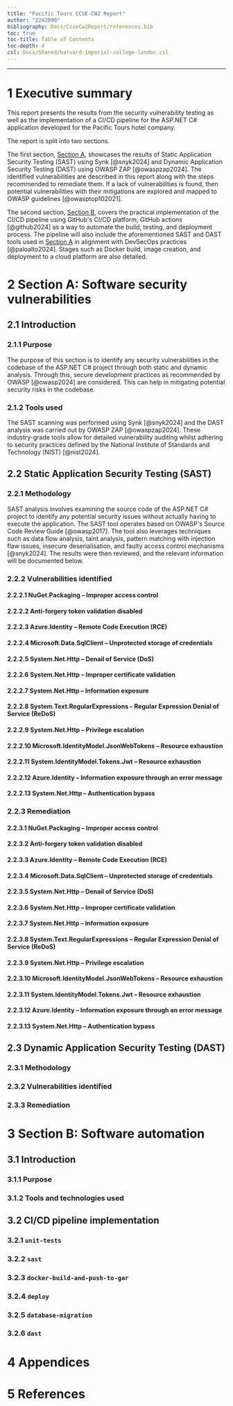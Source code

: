 ```yaml
---
title: "Pacific Tours CCSE-CW2 Report"
author: "2242090"
bibliography: Docs/CcseCw2Report/references.bib
toc: true
toc-title: Table of Contents
toc-depth: 4
csl: Docs/Shared/harvard-imperial-college-london.csl
---
```


---

# 1 Executive summary

<!-- 150 words maximum -->

This report presents the results from the security vulnerability testing as well as the implementation of a CI/CD pipeline for the ASP.NET C# application developed for the Pacific Tours hotel company.

The report is split into two sections.

The first section, [Section A](#2-section-a-software-security-vulnerabilities), showcases the results of Static Application Security Testing (SAST) using Synk [@snyk2024] and Dynamic Application Security Testing (DAST) using OWASP ZAP [@owaspzap2024]. The identified vulnerabilities are described in this report along with the steps recommended to remediate them. If a lack of vulnerabilities is found, then potential vulnerabilities with their mitigations are explored and mapped to OWASP guidelines [@owasptop102021].

The second section, [Section B](#3-section-b-software-automation), covers the practical implementation of the CI/CD pipeline using GitHub's CI/CD platform, GitHub actions [@github2024] as a way to automate the build, testing, and deployment process. The pipeline will also include the aforementioned SAST and DAST tools used in [Section A](#2-section-a-software-security-vulnerabilities) in alignment with DevSecOps practices [@paloalto2024]. Stages such as Docker build, image creation, and deployment to a cloud platform are also detailed.

# 2 Section A: Software security vulnerabilities

<!-- 1450 words maximum -->

## 2.1 Introduction

<!-- 100 words maximum -->

### 2.1.1 Purpose

<!-- 50 words maximum -->

The purpose of this section is to identify any security vulnerabilities in the codebase of the ASP.NET C# project through both static and dynamic analysis. Through this, secure development practices as recommended by OWASP [@owasp2024] are considered. This can help in mitigating potential security risks in the codebase.

### 2.1.2 Tools used

<!-- 50 words maximum -->

The SAST scanning was performed using Synk [@snyk2024] and the DAST analysis was carried out by OWASP ZAP [@owaspzap2024]. These industry-grade tools allow for detailed vulnerability auditing whilst adhering to security practices defined by the National Institute of Standards and Technology (NIST) [@nist2024].

## 2.2 Static Application Security Testing (SAST)

<!-- 400 words maximum -->

### 2.2.1 Methodology

<!-- 100 words maximum -->

SAST analysis involves examining the source code of the ASP.NET C# project to identify any potential security issues without actually having to execute the application. The SAST tool operates based on OWASP's Source Code Review Guide [@owasp2017]. The tool also leverages techniques such as data flow analysis, taint analysis, pattern matching with injection flaw issues, insecure deserialisation, and faulty access control mechanisms [@snyk2024]. The results were then reviewed, and the relevant information will be documented below.

### 2.2.2 Vulnerabilities identified

<!-- 500 words maximum -->

#### 2.2.2.1 NuGet.Packaging – Improper access control

<!-- 50 words maximum -->

#### 2.2.2.2 Anti-forgery token validation disabled

<!-- 50 words maximum -->

#### 2.2.2.3 Azure.Identity – Remote Code Execution (RCE)

<!-- 50 words maximum -->

#### 2.2.2.4 Microsoft.Data.SqlClient – Unprotected storage of credentials

<!-- 50 words maximum -->

#### 2.2.2.5 System.Net.Http – Denail of Service (DoS)

<!-- 50 words maximum -->

#### 2.2.2.6 System.Net.Http – Improper certificate validation

<!-- 50 words maximum -->

#### 2.2.2.7 System.Net.Http – Information exposure

<!-- 50 words maximum -->

#### 2.2.2.8 System.Text.RegularExpressions – Regular Expression Denial of Service (ReDoS)

<!-- 50 words maximum -->

#### 2.2.2.9 System.Net.Http – Privilege escalation

<!-- 50 words maximum -->

#### 2.2.2.10 Microsoft.IdentityModel.JsonWebTokens – Resource exhaustion

<!-- 50 words maximum -->

#### 2.2.2.11 System.IdentityModel.Tokens.Jwt – Resource exhaustion

<!-- 50 words maximum -->

#### 2.2.2.12 Azure.Identity – Information exposure through an error message

<!-- 50 words maximum -->

#### 2.2.2.13 System.Net.Http – Authentication bypass

<!-- 50 words maximum -->

### 2.2.3 Remediation

<!-- 250 words maximum -->

#### 2.2.3.1 NuGet.Packaging – Improper access control

<!-- 20 words maximum -->

#### 2.2.3.2 Anti-forgery token validation disabled

<!-- 20 words maximum -->

#### 2.2.3.3 Azure.Identity – Remote Code Execution (RCE)

<!-- 20 words maximum -->

#### 2.2.3.4 Microsoft.Data.SqlClient – Unprotected storage of credentials

<!-- 20 words maximum -->

#### 2.2.3.5 System.Net.Http – Denail of Service (DoS)

<!-- 20 words maximum -->

#### 2.2.3.6 System.Net.Http – Improper certificate validation

<!-- 20 words maximum -->

#### 2.2.3.7 System.Net.Http – Information exposure

<!-- 20 words maximum -->

#### 2.2.3.8 System.Text.RegularExpressions – Regular Expression Denial of Service (ReDoS)

<!-- 20 words maximum -->

#### 2.2.3.9 System.Net.Http – Privilege escalation

<!-- 20 words maximum -->

#### 2.2.3.10 Microsoft.IdentityModel.JsonWebTokens – Resource exhaustion

<!-- 20 words maximum -->

#### 2.2.3.11 System.IdentityModel.Tokens.Jwt – Resource exhaustion

<!-- 20 words maximum -->

#### 2.2.3.12 Azure.Identity – Information exposure through an error message

<!-- 20 words maximum -->

#### 2.2.3.13 System.Net.Http – Authentication bypass

<!-- 20 words maximum -->

## 2.3 Dynamic Application Security Testing (DAST)

<!-- 500 words maximum -->

### 2.3.1 Methodology

<!-- 100 words maximum -->

### 2.3.2 Vulnerabilities identified

### 2.3.3 Remediation

# 3 Section B: Software automation

<!-- 950 words maximum -->

## 3.1 Introduction

<!-- 100 words maximum -->

### 3.1.1 Purpose

<!-- 50 words maximum -->

### 3.1.2 Tools and technologies used

<!-- 50 words maximum -->

## 3.2 CI/CD pipeline implementation

<!-- 850 words maximum -->

### 3.2.1 `unit-tests`

<!-- 140 words maximum -->

### 3.2.2 `sast`

<!-- 140 words maximum -->

### 3.2.3 `docker-build-and-push-to-gar`

<!-- 140 words maximum -->

### 3.2.4 `deploy`

<!-- 140 words maximum -->

### 3.2.5 `database-migration`

<!-- 140 words maximum -->

### 3.2.6 `dast`

<!-- 140 words maximum -->

# 4 Appendices

# 5 References
